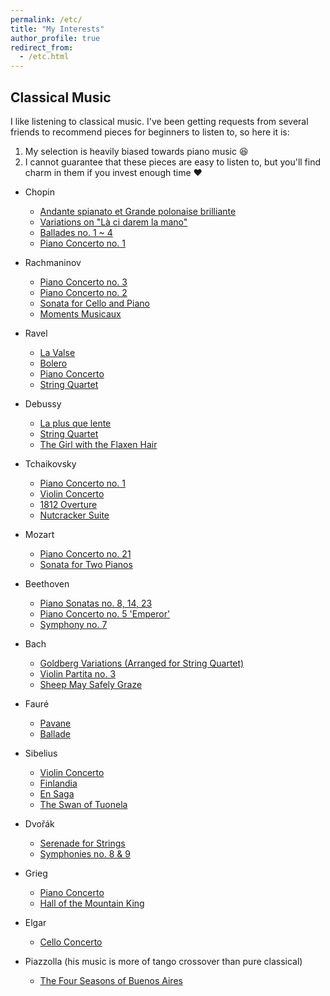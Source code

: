 ```yaml
---
permalink: /etc/
title: "My Interests"
author_profile: true
redirect_from:
  - /etc.html
---
```


## Classical Music

I like listening to classical music. I've been getting requests from several friends to recommend pieces for beginners to listen to, so here it is:
1. My selection is heavily biased towards piano music 😆
2. I cannot guarantee that these pieces are easy to listen to, but you'll find charm in them if you invest enough time ❤️

* Chopin
    * [Andante spianato et Grande polonaise brilliante](https://youtu.be/AO6k_ipgEsI)
    * [Variations on "Là ci darem la mano"](https://youtu.be/bIsMUYnFz_k)
    * [Ballades no. 1 ~ 4](https://music.apple.com/us/album/chopin-ballades-barcarolle-fantaisie/1440776206)
    * [Piano Concerto no. 1](https://youtu.be/614oSsDS734)

* Rachmaninov
    * [Piano Concerto no. 3](https://youtu.be/s0rabZPksYM)
    * [Piano Concerto no. 2](https://music.apple.com/us/album/destination-rachmaninov-departure/1425018119)
    * [Sonata for Cello and Piano](https://music.apple.com/us/album/rachmaninoff-prokofiev-cello-sonatas-remastered/1035009681)
    * [Moments Musicaux](https://music.apple.com/us/album/rachmaninov-moments-musicaux/56511358)

* Ravel
    * [La Valse](https://music.apple.com/us/album/la-valse/1452516762?i=1452516769)
    * [Bolero](https://youtu.be/E9PiL5icwic)
    * [Piano Concerto](https://youtu.be/sNgP6NMYTqU)
    * [String Quartet](https://music.apple.com/us/album/debussy-ravel-string-quartets/389884446)

* Debussy
    * [La plus que lente](https://music.apple.com/us/album/la-plus-que-lente/29773727?i=29773541)
    * [String Quartet](https://music.apple.com/us/album/debussy-ravel-string-quartets/389884446)
    * [The Girl with the Flaxen Hair](https://music.apple.com/us/album/debussy-the-girl-with-the-flaxen-hair/328051716?i=328051752)

* Tchaikovsky
    * [Piano Concerto no. 1](https://youtu.be/SkOK6s_8ZNA)
    * [Violin Concerto](https://music.apple.com/us/album/beethoven-violin-concerto/693596780)
    * [1812 Overture](https://music.apple.com/us/album/tchaikovsky-overture-1812/1452545987)
    * [Nutcracker Suite](https://music.apple.com/us/album/peter-tchaikovsky-vol-3/589213301)

* Mozart
    * [Piano Concerto no. 21](https://youtu.be/fNU-XAZjhzA)
    * [Sonata for Two Pianos](https://music.apple.com/us/album/mozart-sonata-in-d-major-for-two-pianos-schubert-fantasia/204126533)

* Beethoven
    * [Piano Sonatas no. 8, 14, 23](https://music.apple.com/us/album/beethoven-the-piano-sonatas/203487895)
    * [Piano Concerto no. 5 'Emperor'](https://music.apple.com/us/album/beethoven-piano-concerto-no-5-in-e-flat-major-op-73-emperor/1452583014)
    * [Symphony no. 7](https://music.apple.com/us/album/beethoven-symphonies-nos-5-7/880709749)

* Bach
    * [Goldberg Variations (Arranged for String Quartet)](https://music.apple.com/us/album/bach-goldberg-variations-arr-f-me%C3%AFmoun-for-string-quartet/1398402670)
    * [Violin Partita no. 3](https://music.apple.com/us/album/bach-partitas-sonata-bernstein-serenade-beethoven-stravinsky/534049139)
    * [Sheep May Safely Graze](https://music.apple.com/us/album/bach-was-mir-behagt-ist-nur-die-muntre-jagd-cantata/1541120601?i=1541120602)

* Fauré
    * [Pavane](https://music.apple.com/us/album/pavane-op-50/1440772025?i=1440772030)
    * [Ballade](https://music.apple.com/us/album/ballade-in-f-sharp-op-19/1452642380?i=1032893185)

* Sibelius
    * [Violin Concerto](https://music.apple.com/us/album/sibelius-violin-concerto-in-d-minor-op-47-ep/458436919)
    * [Finlandia](https://youtu.be/fE0RbPsC9uE)
    * [En Saga](https://music.apple.com/us/album/sibelius-symphonies-nos-1-7-en-saga-finlandia-night/411397647)
    * [The Swan of Tuonela](https://music.apple.com/us/album/the-swan-of-tuonela-op-22-no-2/923353916?i=923353929)

* Dvořák
    * [Serenade for Strings](https://music.apple.com/us/album/tchaikovsky-dvor%C3%A1k-serenades-for-strings/2599618)
    * [Symphonies no. 8 & 9](https://music.apple.com/us/album/dvo%C5%99%C3%A1k-symphonien-nos-8-9-from-the-new-world/881698846)

* Grieg
    * [Piano Concerto](https://youtu.be/RIz3klPET3o)
    * [Hall of the Mountain King](https://youtu.be/RIz3klPET3o)

* Elgar
    * [Cello Concerto](https://youtu.be/lNVe_1Eb5dw)

* Piazzolla (his music is more of tango crossover than pure classical)
    * [The Four Seasons of Buenos Aires](https://music.apple.com/us/album/astor-piazzolla-le-grand-tango/1614430906)
